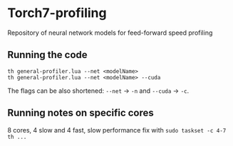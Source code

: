 # Torch7-profiling

Repository of neural network models for feed-forward speed profiling

## Running the code

```
th general-profiler.lua --net <modelName>
th general-profiler.lua --net <modelName> --cuda
```
The flags can be also shortened: `--net` -> `-n` and `--cuda` -> `-c`.

## Running notes on specific cores
8 cores, 4 slow and 4 fast, slow performance fix with `sudo taskset -c 4-7 th ...`
